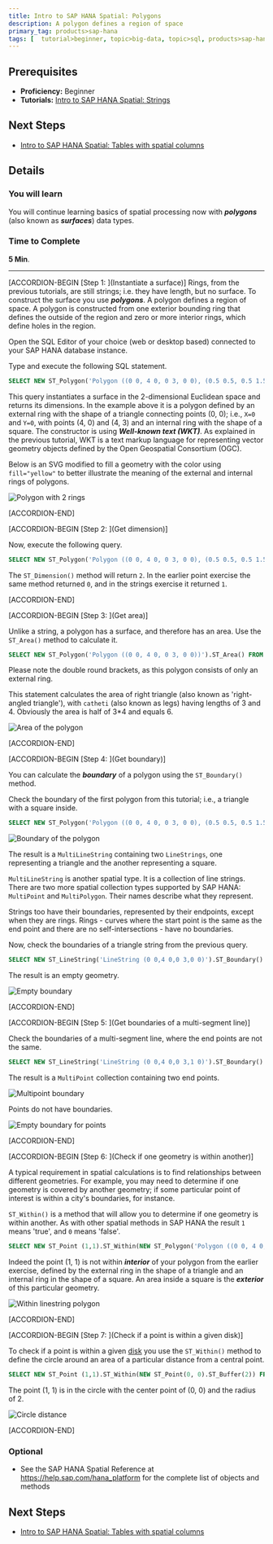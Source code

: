 ```yaml
---
title: Intro to SAP HANA Spatial: Polygons
description: A polygon defines a region of space
primary_tag: products>sap-hana
tags: [  tutorial>beginner, topic>big-data, topic>sql, products>sap-hana, products>sap-hana\,-express-edition   ]
---
```

## Prerequisites  
- **Proficiency:** Beginner
- **Tutorials:** [Intro to SAP HANA Spatial: Strings](http://www.sap.com/developer/tutorials/hana-spatial-intro2-string.html)

## Next Steps
- [Intro to SAP HANA Spatial: Tables with spatial columns](http://www.sap.com/developer/tutorials/hana-spatial-intro4-columns.html)

## Details
### You will learn  
You will continue learning basics of spatial processing now with ___polygons___ (also known as ___surfaces___) data types.

### Time to Complete
**5 Min**.

---

[ACCORDION-BEGIN [Step 1: ](Instantiate a surface)]
Rings, from the previous tutorials, are still strings; i.e. they have length, but no surface. To construct the surface you use ___polygons___. A polygon defines a region of space. A polygon is constructed from one exterior bounding ring that defines the outside of the region and zero or more interior rings, which define holes in the region.

Open the SQL Editor of your choice (web or desktop based) connected to your SAP HANA database instance.

Type and execute the following SQL statement.
```sql
SELECT NEW ST_Polygon('Polygon ((0 0, 4 0, 0 3, 0 0), (0.5 0.5, 0.5 1.5, 1.5 1.5, 1 0.5, 0.5 0.5))').ST_asSVG() FROM dummy;
```
This query instantiates a surface in the 2-dimensional Euclidean space and returns its dimensions. In the example above it is a polygon defined by an external ring with the shape of a triangle connecting points (0, 0); i.e., `X=0` and `Y=0`, with points (4, 0) and (4, 3) and an internal ring with the shape of a square. The constructor is using ___Well-known text (WKT)___. As explained in the previous tutorial, WKT is a text markup language for representing vector geometry objects defined by the Open Geospatial Consortium (OGC).

Below is an SVG modified to fill a geometry with the color using `fill="yellow"` to better illustrate the meaning of the external and internal rings of polygons.

![Polygon with 2 rings](spatial0301.jpg)


[ACCORDION-END]

[ACCORDION-BEGIN [Step 2: ](Get dimension)]

Now, execute the following query.

```sql
SELECT NEW ST_Polygon('Polygon ((0 0, 4 0, 0 3, 0 0), (0.5 0.5, 0.5 1.5, 1.5 1.5, 1 0.5, 0.5 0.5))').ST_Dimension() FROM dummy;
```

The `ST_Dimension()` method will return `2`. In the earlier point exercise the same method returned `0`, and in the strings exercise it returned `1`.


[ACCORDION-END]

[ACCORDION-BEGIN [Step 3: ](Get area)]

Unlike a string, a polygon has a surface, and therefore has an area. Use the `ST_Area()` method to calculate it.

```sql
SELECT NEW ST_Polygon('Polygon ((0 0, 4 0, 0 3, 0 0))').ST_Area() FROM dummy;
```

Please note the double round brackets, as this polygon consists of only an external ring.

This statement calculates the area of right triangle (also known as 'right-angled triangle'), with `catheti` (also known as legs) having lengths of 3 and 4. Obviously the area is half of 3*4 and equals 6.

![Area of the polygon](spatial0302.jpg)


[ACCORDION-END]

[ACCORDION-BEGIN [Step 4: ](Get boundary)]

You can calculate the ___boundary___ of a polygon using the `ST_Boundary()` method.

Check the boundary of the first polygon from this tutorial; i.e., a triangle with a square inside.

```sql
SELECT NEW ST_Polygon('Polygon ((0 0, 4 0, 0 3, 0 0), (0.5 0.5, 0.5 1.5, 1.5 1.5, 1 0.5, 0.5 0.5))').ST_Boundary().ST_asWKT() FROM dummy;
```

![Boundary of the polygon](spatial0303.jpg)

The result is a `MultiLineString` containing two `LineStrings`, one representing a triangle and the another representing a square.

`MultiLineString` is another spatial type. It is a collection of line strings. There are two more spatial collection types supported by SAP HANA: `MultiPoint` and `MultiPolygon`. Their names describe what they represent.

Strings too have their boundaries, represented by their endpoints, except when they are rings. Rings - curves where the start point is the same as the end point and there are no self-intersections - have no boundaries.

Now, check the boundaries of a triangle string from the previous query.

```sql
SELECT NEW ST_LineString('LineString (0 0,4 0,0 3,0 0)').ST_Boundary().ST_asWKT() FROM dummy;
```

The result is an empty geometry.

![Empty boundary](spatial0304.jpg)


[ACCORDION-END]

[ACCORDION-BEGIN [Step 5: ](Get boundaries of a multi-segment line)]

Check the boundaries of a multi-segment line, where the end points are not the same.

```sql
SELECT NEW ST_LineString('LineString (0 0,4 0,0 3,1 0)').ST_Boundary().ST_asWKT() FROM dummy;
```

The result is a `MultiPoint` collection containing two end points.

![Multipoint boundary](spatial0305.jpg)

Points do not have boundaries.

![Empty boundary for points](spatial0306.jpg)


[ACCORDION-END]

[ACCORDION-BEGIN [Step 6: ](Check if one geometry is within another)]

A typical requirement in spatial calculations is to find relationships between different geometries. For example, you may need to determine if one geometry is covered by another geometry; if some particular point of interest is within a city's boundaries, for instance.

`ST_Within()` is a method that will allow you to determine if one geometry is within another. As with other spatial methods in SAP HANA the result `1` means 'true', and `0` means 'false'.

```sql
SELECT NEW ST_Point (1,1).ST_Within(NEW ST_Polygon('Polygon ((0 0, 4 0, 0 3, 0 0), (0.5 0.5, 0.5 1.5, 1.5 1.5, 1 0.5, 0.5 0.5))')) FROM dummy;
```

Indeed the point (1, 1) is not within ___interior___ of your polygon from the earlier exercise, defined by the external ring in the shape of a triangle and an internal ring in the shape of a square. An area inside a square is the ___exterior___ of this particular geometry.

![Within linestring polygon](spatial0307.jpg)


[ACCORDION-END]

[ACCORDION-BEGIN [Step 7: ](Check if a point is within a given disk)]

To check if a point is within a given [disk](https://en.wikipedia.org/wiki/Disk_%28mathematics%29) you use the `ST_Within()` method to define the circle around an area of a particular distance from a central point.

```sql
SELECT NEW ST_Point (1,1).ST_Within(NEW ST_Point(0, 0).ST_Buffer(2)) FROM dummy;
```

The point (1, 1) is in the circle with the center point of (0, 0) and the radius of 2.

![Circle distance](spatial0308.jpg)


[ACCORDION-END]



### Optional
- See the SAP HANA Spatial Reference at https://help.sap.com/hana_platform for the complete list of objects and methods

## Next Steps
- [Intro to SAP HANA Spatial: Tables with spatial columns](http://www.sap.com/developer/tutorials/hana-spatial-intro4-columns.html)
